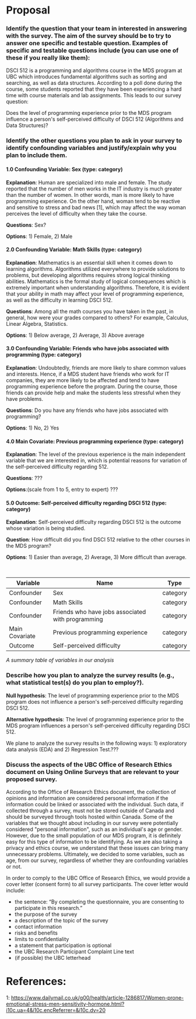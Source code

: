 # Proposal

### Identify the question that your team in interested in answering with the survey. The aim of the survey should be to try to answer one specific and testable question. Examples of specific and testable questions include (you can use one of these if you really like them):

DSCI 512 is a programming and algorithms course in the MDS program at UBC which introduces fundamental algorithms such as sorting and searching, as well as data structures. According to a poll done during the course, some students reported that they have been experiencing a hard time with course materials and lab assignments. This leads to our survey question:

Does the level of programming experience prior to the MDS program influence a person's self-perceived difficulty of DSCI 512 (Algorithms and Data Structures)?

### Identify the other questions you plan to ask in your survey to identify confounding variables and justify/explain why you plan to include them.

#### 1.0 Confounding Variable: Sex (type: category)

**Explanation**: Human are specialized into male and female. The study reported that the number of men works in the IT industry is much greater than the number of women. In other words, man is more likely to have programming experience. On the other hand, woman tend to be reactive and sensitive to stress and bad news [1], which may affect the way woman perceives the level of difficulty when they take the course.

**Questions**: Sex?

**Options**: 1) Female, 2) Male

#### 2.0 Confounding Variable: Math Skills (type: category)


**Explanation**: Mathematics is an essential skill when it comes down to learning algorithms. Algorithms utilized everywhere to provide solutions to problems, but developing algorithms requires strong logical thinking abilities. Mathematics is the formal study of logical consequences which is extremely important when understanding algorithms. Therefore, it is evident that your ability in math may affect your level of programming experience, as well as the difficulty in learning DSCI 512.

**Questions**: Among all the math courses you have taken in the past, in general, how were your grades compared to others? For example, Calculus, Linear Algebra, Statistics.

**Options**: 1) Below average, 2) Average, 3) Above average


#### 3.0 Confounding Variable: Friends who have jobs associated with programming (type: category)

**Explanation**: Undoubtedly, friends are more likely to share common values and interests. Hence,
if a MDS student have friends who work for IT companies, they are more likely to be affected and tend to have programming experience before the program. During the course, those friends can provide help and make the students less stressful when they have problems.

**Questions**: Do you have any friends who have jobs associated with programming?

**Options**: 1) No, 2) Yes


#### 4.0 Main Covariate: Previous programming experience (type: category)

**Explanation**: The level of the previous experience is the main independent variable that we are interested in, which is potential reasons for variation of the self-perceived difficulty regarding 512.

**Questions**: ???

**Options**:(scale from 1 to 5, entry to expert) ???

#### 5.0 Outcome: Self-perceived difficulty regarding DSCI 512 (type: category)

**Explanation**: Self-perceived difficulty regarding DSCI 512 is the outcome whose variation is being studied.

**Question**: How difficult did you find DSCI 512 relative to the other courses in the MDS program?

**Options**: 1) Easier than average,  2) Average, 3) More difficult than average.

<br>

| Variable | Name | Type |
|---|---|---|
| Confounder | Sex | category |
| Confounder | Math Skills | category |
| Confounder | Friends who have jobs associated with programming | category |
| Main Covariate | Previous programming experience | category |
| Outcome | Self-perceived difficulty | category |

_A summary table of variables in our analysis_

### Describe how you plan to analyze the survey results (e.g., what statistical test(s) do you plan to employ?).

**Null hypothesis**: The level of programming experience prior to the MDS program does not influence a person's self-perceived difficulty regarding DSCI 512.

**Alternative hypothesis**: The level of programming experience prior to the MDS program influences a person's self-perceived difficulty regarding DSCI 512.

We plane to analyze the survey results in the following ways: 1) exploratory data analysis (EDA)
and 2) Regression Test.???

### Discuss the aspects of the UBC Office of Research Ethics document on Using Online Surveys that are relevant to your proposed survey.

According to the Office of Research Ethics document, the collection of opinions and information are considered personal information if the information could be linked or associated with the individual. Such data, if collected through a survey, must not be stored outside of Canada and should be surveyed through tools hosted within Canada. Some of the variables that we thought about including in our survey were potentially considered "personal information", such as an individual's age or gender. However, due to the small population of our MDS program, it is definitely easy for this type of information to be identifying. As we are also taking a privacy and ethics course, we understand that these issues can bring many unnecessary problems. Ultimately, we decided to some variables, such as age, from our survey, regardless of whether they are confounding variables or not.

In order to comply to the UBC Office of Research Ethics, we would provide a cover letter (consent form) to all survey participants. The cover letter would include:

- the sentence:  “By completing the questionnaire, you are consenting to participate in this research.”
- the purpose of the survey
- a description of the topic of the survey
- contact information
- risks and benefits
- limits to confidentiality
-  a statement that participation is optional
- the UBC Research Participant Complaint Line text
- (if possible) the UBC letterhead

# References:

1: https://www.dailymail.co.uk/g00/health/article-1286817/Women-prone-emotional-stress-men-sensitivity-hormone.html?i10c.ua=4&i10c.encReferrer=&i10c.dv=20

